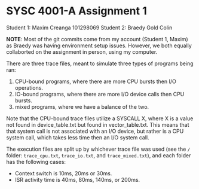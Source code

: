 # SYSC 4001-A Assignment 1

Student 1: Maxim Creanga 101298069
Student 2: Braedy Gold Colin 

**NOTE**: Most of the git commits come from my account (Student 1, Maxim) as Braedy was having environment setup issues. However, we both equally collaborted on the assignment in person, using my computer.

There are three trace files, meant to simulate three types of programs being ran:
1. CPU-bound programs, where there are more CPU bursts then I/O operations.
2. IO-bound programs, where there are more I/O device calls then CPU bursts.
3. mixed programs, where we have a balance of the two.


Note that the CPU-bound trace files utilize a SYSCALL X, where X is a value not found in device_table.txt but found in vector_table.txt. This means that that system call is not associated with an I/O device, but rather is a CPU system call, which takes less time then an I/O system call.

The execution files are split up by whichever trace file was used (see the `/` folder: `trace_cpu.txt`, `trace_io.txt`, and `trace_mixed.txt`), and each folder has the following cases:
- Context switch is 10ms, 20ms or 30ms.
- ISR activity time is 40ms, 80ms, 140ms, or 200ms.
